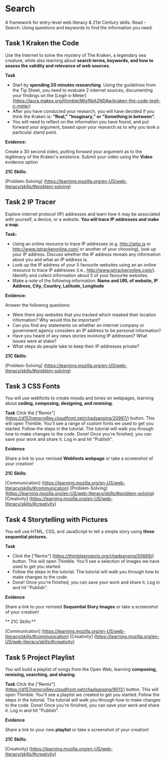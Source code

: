 # Search

A framework for entry-level web literacy & 21st Century skills. Read - Search: Using questions and keywords to find the information you need.

## Task 1 Kraken the Code

Use the Internet to solve the mystery of The Kraken, a legendary sea creature, while also learning about **search terms, keywords, and how to assess the validity and relevance of web sources.**

**Task**

* Start by **spending 20 minutes researching**. Using the guidelines from the Tip Sheet, you need to evaluate 2 internet sources, documenting your findings on the [Legit-o-Meter] (https://laura.makes.org/thimble/Mjg1NjA2NDAw/kraken-the-code-legit-o-meter)
* After you have conducted your research, you will have decided if you think the Kraken is: **”Real," "Imaginary," or "Something in between”.**
* You will need to reflect on the information you have found, and put forward your argument, based upon your research as to why you took a particular stand point.

**Evidence:**

Create a 30 second video, putting forward your argument as to the legitimacy of the Kraken's existence. Submit your video using the **Video** evidence option

**21C Skills:** 

[Problem-Solving] (https://learning.mozilla.org/en-US/web-literacy/skills/#problem-solving)

## Task 2 IP Tracer

Explore internet protocol (IP) addresses and learn how it may be associated with yourself, a device, or a website. **You will trace IP addresses and make a map.**

**Task:**

* Using an online resource to trace IP addresses (e.g. http://who.is or http://www.iptrackeronline.com/ or another of your choosing), look up your IP address. Discuss whether the IP address reveals any information about you and what an IP address is.
* Look up the IP address of your 5 favourite websites using an an online resource to trace IP addresses (i.e., http://www.iptrackeronline.com/). Identify and collect information about 5 of your favourite websites.
* Make a note of the following information: **Name and URL of website, IP Address, City, Country, Latitude, Longitude**

**Evidence:**

Answer the following questions:
* Were there any websites that you tracked which masked their location information? Why would this be important?
* Can you find any statements on whether an internet company or government agency considers an IP address to be personal information?
* Have you heard of any news stories involving IP addresses? What issues were at stake?
* What steps do people take to keep their IP addresses private?

**21C Skills:**

[Problem-Solving] (https://learning.mozilla.org/en-US/web-literacy/skills/#problem-solving)

## Task 3 CSS Fonts

You will use webfonts to create moods and tones on webpages, learning about **coding, composing, designing, and remixing.**

**Task**
Click the [“Remix”] (https://d157rqmxrxj6ey.cloudfront.net/chadsansing/20997/) button. This will open Thimble. You'll see a range of custom fonts we used to get you started.
Follow the steps in the tutorial. The tutorial will walk you through how to make changes to the code.
Done! Once you're finished, you can save your work and share it. Log in and hit "Publish".

**Evidence**

Share a link to your remixed **Webfonts webpage** or take a screenshot of your creation!

**21C Skills:**

[Communication] (https://learning.mozilla.org/en-US/web-literacy/skills/#communication)
[Problem-Solving] (https://learning.mozilla.org/en-US/web-literacy/skills/#problem-solving)
[Creativity] (https://learning.mozilla.org/en-US/web-literacy/skills/#creativity)

## Task 4 Storytelling with Pictures

You will use HTML, CSS, and JavaScript to tell a simple story using **three sequential pictures.**

**Task**
* Click the [“Remix”] (https://thimbleprojects.org/chadsansing/50669/) button. This will open Thimble. You'll see a selection of images we have used to get you started.
* Follow the steps in the tutorial. The tutorial will walk you through how to make changes to the code.
* Done! Once you're finished, you can save your work and share it. Log in and hit "Publish".

**Evidence**

Share a link to your remixed **Sequential Story Images** or take a screenshot of your creation!

** 21C Skills:** 

[Communication] (https://learning.mozilla.org/en-US/web-literacy/skills/#communication)
[Creativity] (https://learning.mozilla.org/en-US/web-literacy/skills/#creativity)

## Task 5 Project Playlist

You will build a playlist of songs from the Open Web, learning **composing, remixing, searching, and sharing.**

**Task**
Click the [“Remix”] (https://d157rqmxrxj6ey.cloudfront.net/chadsansing/9011/) button. This will open Thimble. You'll see a playlist we created to get you started.
Follow the steps in the tutorial. The tutorial will walk you through how to make changes to the code.
Done! Once you're finished, you can save your work and share it. Log in and hit "Publish".

**Evidence**

Share a link to your new **playlist** or take a screenshot of your creation!

**21C Skills:** 

[Creativity] (https://learning.mozilla.org/en-US/web-literacy/skills/#creativity)


